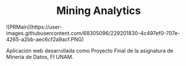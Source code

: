 <h1 align="center"> Mining Analytics </h1>
![PRMain](https://user-images.githubusercontent.com/68305096/229201830-4c497ef0-707e-4265-a2bb-aec6cf2a9acf.PNG)

Aplicación web desarrollada como Proyecto Final de la asignatura de Minería de Datos, FI UNAM.
